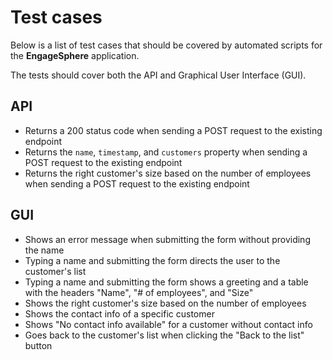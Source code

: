 # Test cases

Below is a list of test cases that should be covered by automated scripts for the **EngageSphere** application.

The tests should cover both the API and Graphical User Interface (GUI).

## API

- Returns a 200 status code when sending a POST request to the existing endpoint
- Returns the `name`, `timestamp`, and `customers` property when sending a POST request to the existing endpoint
- Returns the right customer's size based on the number of employees when sending a POST request to the existing endpoint

## GUI

- Shows an error message when submitting the form without providing the name
- Typing a name and submitting the form directs the user to the customer's list
- Typing a name and submitting the form shows a greeting and a table with the headers "Name", "# of employees", and "Size"
- Shows the right customer's size based on the number of employees
- Shows the contact info of a specific customer
- Shows "No contact info available" for a customer without contact info
- Goes back to the customer's list when clicking the "Back to the list" button
